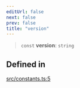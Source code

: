 ```yaml
---
editUrl: false
next: false
prev: false
title: "version"
---
```


> `const` **version**: `string`

## Defined in

[src/constants.ts:5](https://github.com/fabricjs/fabric.js/blob/a0b4adf41e0a1fd81824114cedd4c32bfb8cac25/src/constants.ts#L5)
